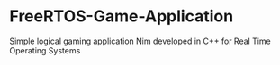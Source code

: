 # FreeRTOS-Game-Application
Simple logical gaming application Nim developed in C++ for Real Time Operating Systems
